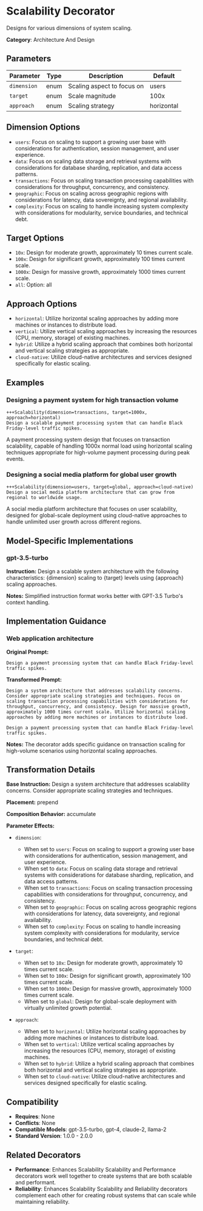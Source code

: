 # Scalability Decorator

Designs for various dimensions of system scaling.

**Category**: Architecture And Design

## Parameters

| Parameter | Type | Description | Default |
|-----------|------|-------------|--------|
| `dimension` | enum | Scaling aspect to focus on | users |
| `target` | enum | Scale magnitude | 100x |
| `approach` | enum | Scaling strategy | horizontal |

## Dimension Options

- `users`: Focus on scaling to support a growing user base with considerations for authentication, session management, and user experience.
- `data`: Focus on scaling data storage and retrieval systems with considerations for database sharding, replication, and data access patterns.
- `transactions`: Focus on scaling transaction processing capabilities with considerations for throughput, concurrency, and consistency.
- `geographic`: Focus on scaling across geographic regions with considerations for latency, data sovereignty, and regional availability.
- `complexity`: Focus on scaling to handle increasing system complexity with considerations for modularity, service boundaries, and technical debt.

## Target Options

- `10x`: Design for moderate growth, approximately 10 times current scale.
- `100x`: Design for significant growth, approximately 100 times current scale.
- `1000x`: Design for massive growth, approximately 1000 times current scale.
- `all`: Option: all

## Approach Options

- `horizontal`: Utilize horizontal scaling approaches by adding more machines or instances to distribute load.
- `vertical`: Utilize vertical scaling approaches by increasing the resources (CPU, memory, storage) of existing machines.
- `hybrid`: Utilize a hybrid scaling approach that combines both horizontal and vertical scaling strategies as appropriate.
- `cloud-native`: Utilize cloud-native architectures and services designed specifically for elastic scaling.

## Examples

### Designing a payment system for high transaction volume

```
+++Scalability(dimension=transactions, target=1000x, approach=horizontal)
Design a scalable payment processing system that can handle Black Friday-level traffic spikes.
```

A payment processing system design that focuses on transaction scalability, capable of handling 1000x normal load using horizontal scaling techniques appropriate for high-volume payment processing during peak events.

### Designing a social media platform for global user growth

```
+++Scalability(dimension=users, target=global, approach=cloud-native)
Design a social media platform architecture that can grow from regional to worldwide usage.
```

A social media platform architecture that focuses on user scalability, designed for global-scale deployment using cloud-native approaches to handle unlimited user growth across different regions.

## Model-Specific Implementations

### gpt-3.5-turbo

**Instruction:** Design a scalable system architecture with the following characteristics: {dimension} scaling to {target} levels using {approach} scaling approaches.

**Notes:** Simplified instruction format works better with GPT-3.5 Turbo's context handling.


## Implementation Guidance

### Web application architecture

**Original Prompt:**
```
Design a payment processing system that can handle Black Friday-level traffic spikes.
```

**Transformed Prompt:**
```
Design a system architecture that addresses scalability concerns. Consider appropriate scaling strategies and techniques. Focus on scaling transaction processing capabilities with considerations for throughput, concurrency, and consistency. Design for massive growth, approximately 1000 times current scale. Utilize horizontal scaling approaches by adding more machines or instances to distribute load.

Design a payment processing system that can handle Black Friday-level traffic spikes.
```

**Notes:** The decorator adds specific guidance on transaction scaling for high-volume scenarios using horizontal scaling approaches.

## Transformation Details

**Base Instruction:** Design a system architecture that addresses scalability concerns. Consider appropriate scaling strategies and techniques.

**Placement:** prepend

**Composition Behavior:** accumulate

**Parameter Effects:**

- `dimension`:
  - When set to `users`: Focus on scaling to support a growing user base with considerations for authentication, session management, and user experience.
  - When set to `data`: Focus on scaling data storage and retrieval systems with considerations for database sharding, replication, and data access patterns.
  - When set to `transactions`: Focus on scaling transaction processing capabilities with considerations for throughput, concurrency, and consistency.
  - When set to `geographic`: Focus on scaling across geographic regions with considerations for latency, data sovereignty, and regional availability.
  - When set to `complexity`: Focus on scaling to handle increasing system complexity with considerations for modularity, service boundaries, and technical debt.

- `target`:
  - When set to `10x`: Design for moderate growth, approximately 10 times current scale.
  - When set to `100x`: Design for significant growth, approximately 100 times current scale.
  - When set to `1000x`: Design for massive growth, approximately 1000 times current scale.
  - When set to `global`: Design for global-scale deployment with virtually unlimited growth potential.

- `approach`:
  - When set to `horizontal`: Utilize horizontal scaling approaches by adding more machines or instances to distribute load.
  - When set to `vertical`: Utilize vertical scaling approaches by increasing the resources (CPU, memory, storage) of existing machines.
  - When set to `hybrid`: Utilize a hybrid scaling approach that combines both horizontal and vertical scaling strategies as appropriate.
  - When set to `cloud-native`: Utilize cloud-native architectures and services designed specifically for elastic scaling.

## Compatibility

- **Requires**: None
- **Conflicts**: None
- **Compatible Models**: gpt-3.5-turbo, gpt-4, claude-2, llama-2
- **Standard Version**: 1.0.0 - 2.0.0

## Related Decorators

- **Performance**: Enhances Scalability Scalability and Performance decorators work well together to create systems that are both scalable and performant.
- **Reliability**: Enhances Scalability Scalability and Reliability decorators complement each other for creating robust systems that can scale while maintaining reliability.
